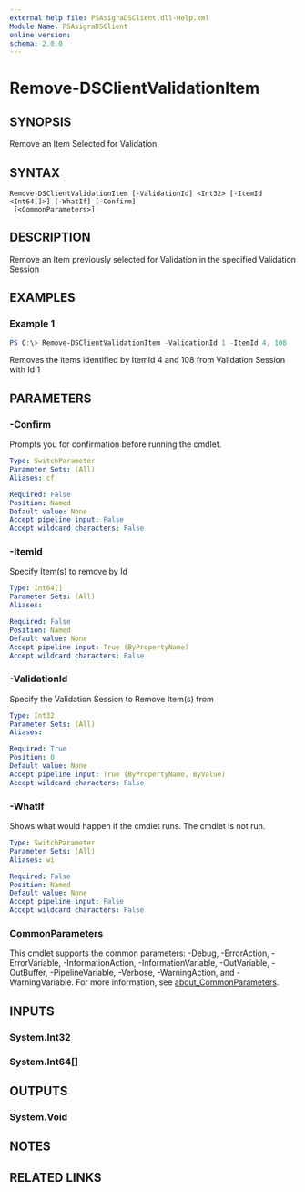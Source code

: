 ```yaml
---
external help file: PSAsigraDSClient.dll-Help.xml
Module Name: PSAsigraDSClient
online version:
schema: 2.0.0
---
```


# Remove-DSClientValidationItem

## SYNOPSIS
Remove an Item Selected for Validation

## SYNTAX

```
Remove-DSClientValidationItem [-ValidationId] <Int32> [-ItemId <Int64[]>] [-WhatIf] [-Confirm]
 [<CommonParameters>]
```

## DESCRIPTION
Remove an Item previously selected for Validation in the specified Validation Session

## EXAMPLES

### Example 1
```powershell
PS C:\> Remove-DSClientValidationItem -ValidationId 1 -ItemId 4, 108
```

Removes the items identified by ItemId 4 and 108 from Validation Session with Id 1

## PARAMETERS

### -Confirm
Prompts you for confirmation before running the cmdlet.

```yaml
Type: SwitchParameter
Parameter Sets: (All)
Aliases: cf

Required: False
Position: Named
Default value: None
Accept pipeline input: False
Accept wildcard characters: False
```

### -ItemId
Specify Item(s) to remove by Id

```yaml
Type: Int64[]
Parameter Sets: (All)
Aliases:

Required: False
Position: Named
Default value: None
Accept pipeline input: True (ByPropertyName)
Accept wildcard characters: False
```

### -ValidationId
Specify the Validation Session to Remove Item(s) from

```yaml
Type: Int32
Parameter Sets: (All)
Aliases:

Required: True
Position: 0
Default value: None
Accept pipeline input: True (ByPropertyName, ByValue)
Accept wildcard characters: False
```

### -WhatIf
Shows what would happen if the cmdlet runs.
The cmdlet is not run.

```yaml
Type: SwitchParameter
Parameter Sets: (All)
Aliases: wi

Required: False
Position: Named
Default value: None
Accept pipeline input: False
Accept wildcard characters: False
```

### CommonParameters
This cmdlet supports the common parameters: -Debug, -ErrorAction, -ErrorVariable, -InformationAction, -InformationVariable, -OutVariable, -OutBuffer, -PipelineVariable, -Verbose, -WarningAction, and -WarningVariable. For more information, see [about_CommonParameters](http://go.microsoft.com/fwlink/?LinkID=113216).

## INPUTS

### System.Int32

### System.Int64[]

## OUTPUTS

### System.Void

## NOTES

## RELATED LINKS
